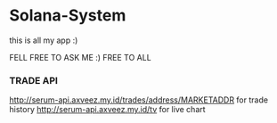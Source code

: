 # Solana-System
this is all my app :) 


FELL FREE TO ASK ME :)
FREE TO ALL


### TRADE API
http://serum-api.axveez.my.id/trades/address/MARKETADDR for trade history
http://serum-api.axveez.my.id/tv for live chart 
